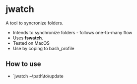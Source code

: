 # jwatch
A tool to syncronize folders.

- Intends to synchronize folders - follows one-to-many flow
- Uses **fswatch**. 
- Tested on MacOS
- Use by coping to bash_profile

## How to use
- `jwatch ~\path\to\update
